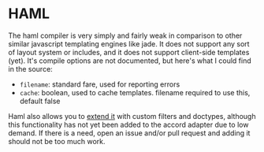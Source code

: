 HAML
====

The haml compiler is very simply and fairly weak in comparison to other similar javascript templating engines like jade. It does not support any sort of layout system or includes, and it does not support client-side templates (yet). It's compile options are not documented, but here's what I could find in the source:

- `filename`: standard fare, used for reporting errors
- `cache`: boolean, used to cache templates. filename required to use this, default false

Haml also allows you to [extend it](https://github.com/visionmedia/haml.js#extending-haml) with custom filters and doctypes, although this functionality has not yet been added to the accord adapter due to low demand. If there is a need, open an issue and/or pull request and adding it should not be too much work.
